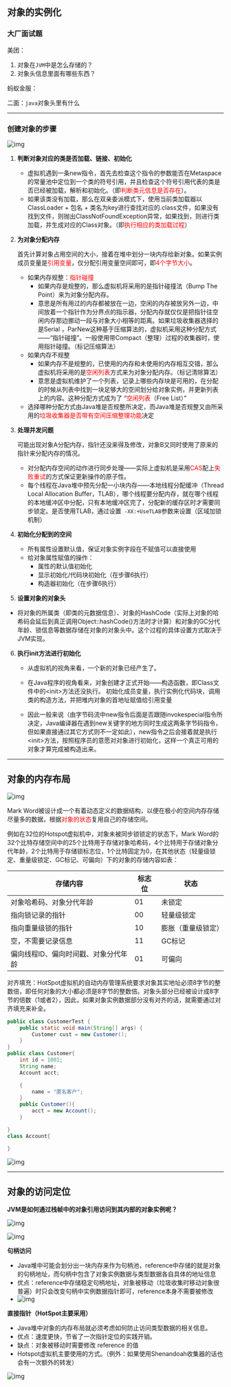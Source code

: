 ## 对象的实例化

### **大厂面试题**

美团：

1. 对象在`JVM`中是怎么存储的？
2. 对象头信息里面有哪些东西？

蚂蚁金服：

二面：`java`对象头里有什么

---

###  创建对象的步骤

![img](https://note-java.oss-cn-beijing.aliyuncs.com/img/1615707516925-f3deac7e-49e8-4408-9e3d-8af09d1803be.jpeg)

1. **判断对象对应的类是否加载、链接、初始化**
   - 虚拟机遇到一条new指令，首先去检查这个指令的参数能否在Metaspace的常量池中定位到一个类的符号引用，并且检查这个符号引用代表的类是否已经被加载，解析和初始化。（即<font color='red'>判断类元信息是否存在</font>）。
   - 如果该类没有加载，那么在双亲委派模式下，使用当前类加载器以ClassLoader + 包名 + 类名为key进行查找对应的.class文件，如果没有找到文件，则抛出ClassNotFoundException异常，如果找到，则进行类加载，并生成对应的Class对象。（即<font color='red'>执行相应的类加载过程</font>）

2. **为对象分配内存**

   首先计算对象占用空间的大小，接着在堆中划分一块内存给新对象。如果实例成员变量是<font color='red'>引用变量</font>，仅分配引用变量空间即可，即<font color='red'>4个字节大小</font>。

   - 如果内存规整：<font color='red'>指针碰撞</font>
     - 如果内存是规整的，那么虚拟机将采用的是指针碰撞法（Bump The Point）来为对象分配内存。
     - 意思是所有用过的内存都被放在一边，空闲的内存被放另外一边，中间放着一个指针作为分界点的指示器，分配内存就仅仅是把指针往空闲内存那边挪动一段与对象大小相等的距离。如果垃圾收集器选择的是Serial ，ParNew这种基于压缩算法的，虚拟机采用这种分配方式——“指针碰撞”。一般使用带Compact（整理）过程的收集器时，使用指针碰撞。（标记压缩算法）
   - 如果内存不规整
     - 如果内存不是规整的，已使用的内存和未使用的内存相互交错，那么虚拟机将采用的是<font color='red'>空闲列表</font>方式来为对象分配内存。（标记清除算法）
     - 意思是虚拟机维护了一个列表，记录上哪些内存块是可用的，在分配的时候从列表中找到一块足够大的空间划分给对象实例，并更新列表上的内容。这种分配方式成为了 “<font color='red'>空闲列表</font>（Free List）”
   - 选择哪种分配方式由Java堆是否规整所决定，而Java堆是否规整又由所采用的<font color='red'>垃圾收集器是否带有空间压缩整理功能</font>决定

3. **处理并发问题**

   可能出现对象A分配内存，指针还没来得及修改，对象B又同时使用了原来的指针来分配内存的情况。

   - 对分配内存空间的动作进行同步处理——实际上虚拟机是采用<font color='red'>CAS</font>配上<font color='red'>失败重试</font>的方式保证更新操作的原子性。
   - 每个线程在Java堆中预先分配一小块内存——本地线程分配缓冲（Thread Local Allocation Buffer，TLAB），哪个线程要分配内存，就在哪个线程的本地缓冲区中分配，只有本地缓冲区完了，分配新的缓存区时才需要同步锁定。是否使用TLAB，通过设置` -XX:+UseTLAB`参数来设置（区域加锁机制）

4. **初始化分配到的空间**
   - 所有属性设置默认值，保证对象实例字段在不赋值可以直接使用
   - 给对象属性赋值的操作：
     - 属性的默认值初始化
     - 显示初始化/代码块初始化（在步骤6执行）
     - 构造器初始化（在步骤6执行）

5. **设置对象的对象头**
   
- 将对象的所属类（即类的元数据信息）、对象的HashCode（实际上对象的哈希码会延后到真正调用Object::hashCode()方法时才计算）和对象的GC分代年龄、锁信息等数据存储在对象的对象头中。这个过程的具体设置方式取决于JVM实现。
   
6. **执行init方法进行初始化**

   - 从虚拟机的视角来看，一个新的对象已经产生了。

   - 在Java程序的视角看来，对象创建才正式开始——构造函数，即Class文件中的\<init>方法还没执行。
     初始化成员变量，执行实例化代码块，调用类的构造方法，并把堆内对象的首地址赋值给引用变量
   - 因此一般来说（由字节码流中new指令后面是否跟随invokespecial指令所决定，Java编译器在遇到new关键字的地方同时生成这两条字节码指令，但如果直接通过其它方式则不一定如此），new指令之后会接着就是执行\<init>方法，按照程序员的意愿对对象进行初始化，这样一个真正可用的对象才算完成被构造出来。

---

## 对象的内存布局

![img](https://note-java.oss-cn-beijing.aliyuncs.com/img/1615710413554-77efea78-332f-4ad7-9941-c14a4a80b45d.jpeg)

Mark Word被设计成一个有着动态定义的数据结构，以便在极小的空间内存存储尽量多的数据，根据<font color='red'>对象的状态</font>复用自己的存储空间。

例如在32位的Hotspot虚拟机中，对象未被同步锁锁定的状态下，Mark Word的32个比特存储空间中的25个比特用于存储对象哈希码，4个比特用于存储对象分代年龄，2个比特用于存储锁标志位，1个比特固定为0，在其他状态（轻量级锁定、重量级锁定、GC标记、可偏向）下的对象的存储内容如表：

| 存储内容                             | 标志位 | 状态               |
| ------------------------------------ | ------ | ------------------ |
| 对象哈希码、对象分代年龄             | 01     | 未锁定             |
| 指向锁记录的指针                     | 00     | 轻量级锁定         |
| 指向重量级锁的指针                   | 10     | 膨胀（重量级锁定） |
| 空，不需要记录信息                   | 11     | GC标记             |
| 偏向线程ID、偏向时间戳、对象分代年龄 | 01     | 可偏向             |

对齐填充：HotSpot虚拟机的自动内存管理系统要求对象其实地址必须8字节的整数倍，即任何对象的大小都必须是8字节的整数倍。对象头部分已经被设计成8字节的倍数（1或者2），因此，如果对象实例数据部分没有对齐的话，就需要通过对齐填充来补全。

```java
public class CustomerTest {
    public static void main(String[] args) {
        Customer cust = new Customer();
    }
}
public class Customer{
    int id = 1001;
    String name;
    Account acct;

    {
        name = "匿名客户";
    }
    public Customer(){
        acct = new Account();
    }

}
class Account{

}
```



![img](https://note-java.oss-cn-beijing.aliyuncs.com/img/1615710675661-4920f7d4-26a1-49c1-bdc8-8ddf04f169d9.jpeg)

---

## 对象的访问定位

**JVM是如何通过栈帧中的对象引用访问到其内部的对象实例呢？**

![img](https://note-java.oss-cn-beijing.aliyuncs.com/img/1615711506191-70197151-bda6-4884-a8f7-6e92724daf9c.png)

![img](https://note-java.oss-cn-beijing.aliyuncs.com/img/1615711554091-72e32e98-af8d-49b5-bc6d-f7c8b1f959d0.jpeg)

**句柄访问**

- Java堆中可能会划分出一块内存来作为句柄池，reference中存储的就是对象的句柄地址，而句柄中包含了对象实例数据与类型数据各自具体的地址信息
- 优点：reference中存储稳定句柄地址，对象被移动（垃圾收集时移动对象很普遍）时只会改变句柄中实例数据指针即可，reference本身不需要被修改
- ![img](https://note-java.oss-cn-beijing.aliyuncs.com/img/1615711730923-d7ab6d41-a138-45a5-9fe9-cfcddc6dcd97.jpeg)

**直接指针（HotSpot主要采用）**

- Java堆中对象的内存布局就必须考虑如何防止访问类型数据的相关信息。
- 优点：速度更快，节省了一次指针定位的实践开销。
- 缺点：对象被移动时需要修改 reference 的值
- Hotspot虚拟机主要使用的方式。（例外：如果使用Shenandoah收集器的话也会有一次额外的转发）

![img](https://note-java.oss-cn-beijing.aliyuncs.com/img/1615711772799-0072de94-b703-4d79-9c6d-22e9e626aa01.jpeg)